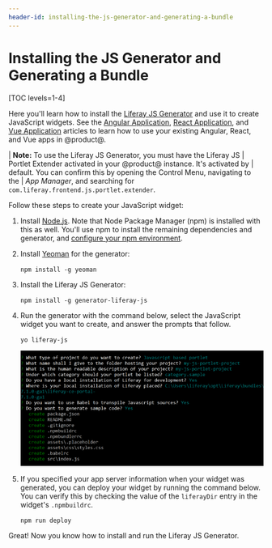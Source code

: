 ```yaml
---
header-id: installing-the-js-generator-and-generating-a-bundle
---
```


# Installing the JS Generator and Generating a Bundle

[TOC levels=1-4]

Here you'll learn how to install the 
[Liferay JS Generator](https://www.npmjs.com/package/generator-liferay-bundle) 
and use it to create JavaScript widgets. See the 
[Angular Application](/docs/7-2/appdev/-/knowledge_base/a/developing-an-angular-application), 
[React Application](/docs/7-2/appdev/-/knowledge_base/a/developing-a-react-application), 
and 
[Vue Application](/docs/7-2/appdev/-/knowledge_base/a/developing-a-vue-application) 
articles to learn how to use your existing Angular, React, and Vue apps in 
@product@. 

| **Note:** To use the Liferay JS Generator, you must have the Liferay JS 
| Portlet Extender activated in your @product@ instance. It's activated by 
| default. You can confirm this by opening the Control Menu, navigating to the 
| *App Manager*, and searching for `com.liferay.frontend.js.portlet.extender`.

Follow these steps to create your JavaScript widget:

1.  Install 
    [Node.js](http://nodejs.org/). 
    Note that Node Package Manager (npm) is installed with this as well. You'll 
    use npm to install the remaining dependencies and generator, and 
    [configure your npm environment](/docs/7-2/reference/-/knowledge_base/r/setting-up-your-npm-environment).

2.  Install [Yeoman](http://yeoman.io/) for the generator:

        npm install -g yeoman

3.  Install the Liferay JS Generator:

        npm install -g generator-liferay-js

4.  Run the generator with the command below, select the JavaScript widget you 
    want to create, and answer the prompts that follow.

        yo liferay-js

    ![Figure 1: The liferay-bundle generator prompts you for widget options.](../../../images/liferay-js-generator-prompts.png)

5.  If you specified your app server information when your widget was 
    generated, you can deploy your widget by running the command below. You can 
    verify this by checking the value of the `liferayDir` entry in the widget's 
    `.npmbuildrc`.

        npm run deploy

Great! Now you know how to install and run the Liferay JS Generator. 
